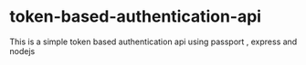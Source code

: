 # token-based-authentication-api
This is a simple token based authentication api using passport , express and nodejs
